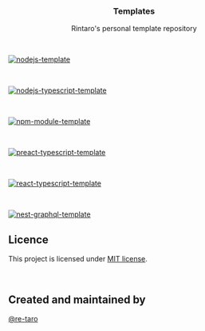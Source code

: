 <h3 align="center">
  Templates
</h3>

<p align="center">
  Rintaro's personal template repository
</p>

&nbsp;

[![nodejs-template](https://github-readme-stats.vercel.app/api/pin/?username=re-taro&repo=nodejs-template&theme=nord)](https://github.com/re-taro/nodejs-template)

&nbsp;

[![nodejs-typescript-template](https://github-readme-stats.vercel.app/api/pin/?username=re-taro&repo=nodejs-typescript-template&theme=nord)](https://github.com/re-taro/nodejs-typescript-template)

&nbsp;

[![npm-module-template](https://github-readme-stats.vercel.app/api/pin/?username=re-taro&repo=npm-module-template&theme=nord)](https://github.com/re-taro/npm-module-template)

&nbsp;

[![preact-typescript-template](https://github-readme-stats.vercel.app/api/pin/?username=re-taro&repo=preact-typescript-template&theme=nord)](https://github.com/re-taro/preact-typescript-template)

&nbsp;

[![react-typescript-template](https://github-readme-stats.vercel.app/api/pin/?username=re-taro&repo=react-typescript-template&theme=nord)](https://github.com/re-taro/react-typescript-template)

&nbsp;

[![nest-graphql-template](https://github-readme-stats.vercel.app/api/pin/?username=re-taro&repo=nest-graphql-template&theme=nord)](https://github.com/re-taro/nest-graphql-template)

## Licence
This project is licensed under [MIT license](https://opensource.org/licenses/MIT).

&nbsp;

## Created and maintained by

[@re-taro](https://github.com/re-taro)